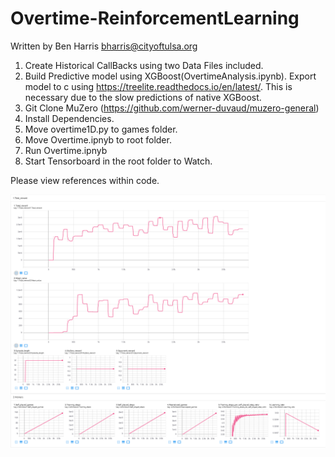# Overtime-ReinforcementLearning
Written by Ben Harris
bharris@cityoftulsa.org

1. Create Historical CallBacks using two Data Files included.
2. Build Predictive model using XGBoost(OvertimeAnalysis.ipynb). Export model to c using https://treelite.readthedocs.io/en/latest/. This is necessary due to the slow predictions of native XGBoost.
3. Git Clone MuZero (https://github.com/werner-duvaud/muzero-general) 
4. Install Dependencies.
5. Move overtime1D.py to games folder. 
6. Move Overtime.ipnyb to root folder. 
7. Run Overtime.ipnyb
8. Start Tensorboard in the root folder to Watch. 

Please view references within code. 

![alt text](https://github.com/jamesbenharris/Overtime-ReinforcementLearning/blob/main/RLTraining.png)
